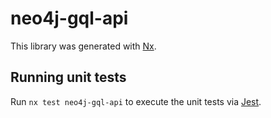 # neo4j-gql-api

This library was generated with [Nx](https://nx.dev).

## Running unit tests

Run `nx test neo4j-gql-api` to execute the unit tests via [Jest](https://jestjs.io).
